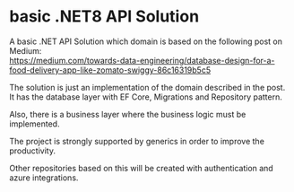 # basic .NET8 API Solution

A basic .NET API Solution which domain is based on the following post on Medium:
</br>
https://medium.com/towards-data-engineering/database-design-for-a-food-delivery-app-like-zomato-swiggy-86c16319b5c5

The solution is just an implementation of the domain described in the post. It has the database layer with EF Core, Migrations and Repository pattern. 

Also, there is a business layer where the business logic must be implemented.

The project is strongly supported by generics in order to improve the productivity.

Other repositories based on this will be created with authentication and azure integrations.
